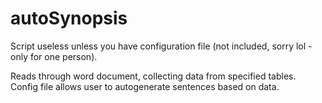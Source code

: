 # autoSynopsis
Script useless unless you have configuration file (not included, sorry lol - only for one person).

Reads through word document, collecting data from specified tables. Config file allows user to autogenerate sentences based on data.
